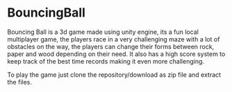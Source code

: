 # BouncingBall
Bouncing Ball is a 3d game made using unity engine, its a fun local multiplayer game, the players race in a very challenging maze with a lot of obstacles on the way, the players can change their forms between rock, paper and wood depending on their need. It also has a high score system to keep track of the best time records making it even more challenging.

To play the game just clone the repository/download as zip file and extract the files.

